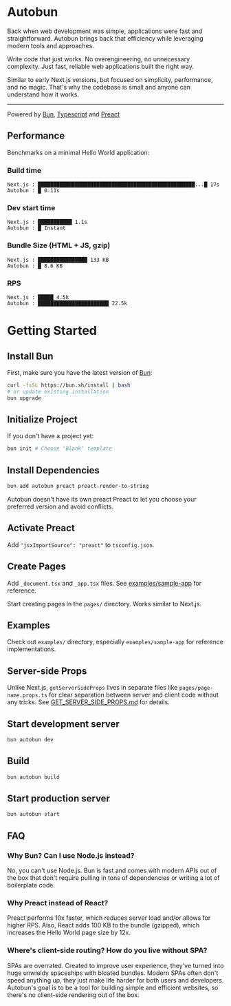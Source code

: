 # Autobun

Back when web development was simple, applications were fast and straightforward. Autobun brings back that efficiency while leveraging modern tools and approaches.

Write code that just works. No overengineering, no unnecessary complexity. Just fast, reliable web applications built the right way.

Similar to early Next.js versions, but focused on simplicity, performance, and no magic. That's why the codebase is small and anyone can understand how it works.

---

Powered by [Bun](https://bun.sh), [Typescript](https://www.typescriptlang.org/) and [Preact](https://preactjs.com)

## Performance

Benchmarks on a minimal Hello World application:

### Build time

```
Next.js : ███████████████████████████████████████████████████...█ 17s
Autobun : █ 0.11s
```

### Dev start time

```
Next.js : ███████████ 1.1s
Autobun : █ Instant
```

### Bundle Size (HTML + JS, gzip)

```
Next.js : ████████████████ 133 KB
Autobun : █ 8.6 KB
```

### RPS

```
Next.js : █████ 4.5k
Autobun : ███████████████████████ 22.5k
```

# Getting Started

## Install Bun

First, make sure you have the latest version of [Bun](https://bun.sh):

```bash
curl -fsSL https://bun.sh/install | bash
# or update existing installation
bun upgrade
```

## Initialize Project

If you don't have a project yet:

```bash
bun init # Choose "Blank" template
```

## Install Dependencies

```bash
bun add autobun preact preact-render-to-string
```

Autobun doesn't have its own preact Preact to let you choose your preferred version and avoid conflicts.

## Activate Preact

Add `"jsxImportSource": "preact"` to `tsconfig.json`.

## Create Pages

Add `_document.tsx` and `_app.tsx` files. See [examples/sample-app](./examples/sample-app) for reference.

Start creating pages in the `pages/` directory. Works similar to Next.js.

## Examples

Check out `examples/` directory, especially `examples/sample-app` for reference implementations.

## Server-side Props

Unlike Next.js, `getServerSideProps` lives in separate files like `pages/page-name.props.ts` for clear separation between server and client code without any tricks. See [GET_SERVER_SIDE_PROPS.md](./docs/GET_SERVER_SIDE_PROPS.md) for details.

## Start development server

```bash
bun autobun dev
```

## Build

```bash
bun autobun build
```

## Start production server

```bash
bun autobun start
```

## FAQ

### Why Bun? Can I use Node.js instead?

No, you can't use Node.js. Bun is fast and comes with modern APIs out of the box that don't require pulling in tons of dependencies or writing a lot of boilerplate code.

### Why Preact instead of React?

Preact performs 10x faster, which reduces server load and/or allows for higher RPS. Also, React adds 100 KB to the bundle (gzipped), which increases the Hello World page size by 12x.

### Where's client-side routing? How do you live without SPA?

SPAs are overrated. Created to improve user experience, they've turned into huge unwieldy spaceships with bloated bundles. Modern SPAs often don't speed anything up, they just make life harder for both users and developers. Autobun's goal is to be a tool for building simple and efficient websites, so there's no client-side rendering out of the box.
